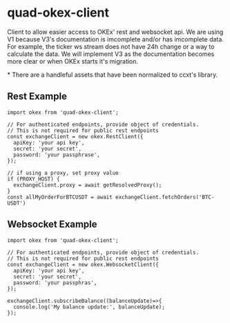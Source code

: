 # quad-okex-client

Client to allow easier access to OKEx' rest and websocket api.  We are using V1 because V3's documentation is imcomplete and/or has imcomplete data.  For example, the ticker ws stream does not have 24h change or a way to calculate the data.  We will implement V3 as the documentation becomes more clear or when OKEx starts it's migration.

\* There are a handleful assets that have been normalized to ccxt's library. 

## Rest Example

```
import okex from 'quad-okex-client';

// For authenticated endpoints, provide object of credentials.  
// This is not required for public rest endpoints
const exchangeClient = new okex.RestClient({
  apiKey: 'your api key',
  secret: 'your secret',
  password: 'your passphrase',
});

// if using a proxy, set proxy value
if (PROXY_HOST) {
  exchangeClient.proxy = await getResolvedProxy();
}
const allMyOrderForBTCUSDT = await exchangeClient.fetchOrders('BTC-USDT')

```

## Websocket Example

```
import okex from 'quad-okex-client';

// For authenticated endpoints, provide object of credentials.  
// This is not required for public rest endpoints
const exchangeClient = new okex.WebsocketClient({
  apiKey: 'your api key',
  secret: 'your secret',
  password: 'your passphras',
});

exchangeClient.subscribeBalance((balanceUpdate)=>{
  console.log('My balance update:', balanceUpdate);
});

```
